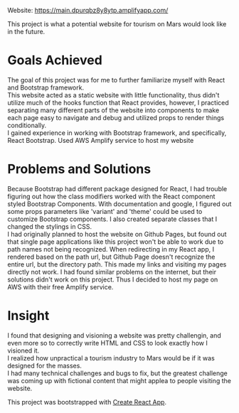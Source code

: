 Website: https://main.dpurqbz8y8ytp.amplifyapp.com/

This project is what a potential website for tourism on Mars would look like in the future. 

# Goals Achieved
The goal of this project was for me to further familiarize myself with React and Bootstrap framework.  
This website acted as a static website with little functionality, thus didn't utilize much of the hooks function that React provides, however, I practiced separating many different parts of the website into components to make each page easy to navigate and debug and utilized props to render things conditionally.  
I gained experience in working with Bootstrap framework, and specifically, React Bootstrap. 
Used AWS Amplify service to host my website

# Problems and Solutions
Because Bootstrap had different package designed for React, I had trouble figuring out how the class modifiers worked with the React component styled Bootstrap Components. With documentation and google, I figured out some props parameters like 'variant' and 'theme' could be used to customize Bootstrap components. I also created separate classes that I changed the stylings in CSS.  
I had originally planned to host the website on Github Pages, but found out that single page applications like this project won't be able to work due to path names not being recognized. When redirecting in my React app, I rendered based on the path url, but Github Page doesn't recognize the entire url, but the directory path. This made my links and visiting my pages directly not work. I had found similar problems on the internet, but their solutions didn't work on this project. Thus I decided to host my page on AWS with their free Amplify service.

# Insight
I found that designing and visioning a website was pretty challengin, and even more so to correctly write HTML and CSS to look exactly how I visioned it.   
I realized how unpractical a tourism industry to Mars would be if it was designed for the masses.   
I had many technical challenges and bugs to fix, but the greatest challenge was coming up with fictional content that might applea to people visiting the website.  

This project was bootstrapped with [Create React App](https://github.com/facebook/create-react-app).
